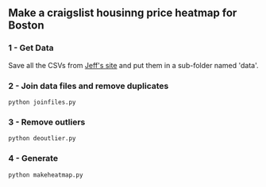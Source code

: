 ## Make a craigslist housinng price heatmap for Boston

### 1 - Get Data

Save all the CSVs from [Jeff's site](http://www.jefftk.com/apartment_prices/data-listing) and put them in a sub-folder named 'data'.

### 2 - Join data files and remove duplicates

    python joinfiles.py

### 3 - Remove outliers

    python deoutlier.py

### 4 - Generate

    python makeheatmap.py
